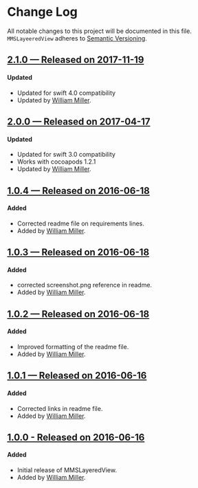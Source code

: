 # Change Log
All notable changes to this project will be documented in this file.
`MMSLayeeredView` adheres to [Semantic Versioning](http://semver.org/).

## [2.1.0 — Released on 2017-11-19](https://github.com/miller-ms/MMSLayeeredView/releases/tag/2.1.0)
#### Updated
- Updated for swift 4.0 compatibility
- Updated by [William Miller](https://github.com/miller-ms).

## [2.0.0 — Released on 2017-04-17](https://github.com/miller-ms/MMSLayeeredView/releases/tag/2.0.0)
#### Updated
- Updated for swift 3.0 compatibility
- Works with cocoapods 1.2.1
- Updated by [William Miller](https://github.com/miller-ms).


## [1.0.4 — Released on 2016-06-18](https://github.com/miller-ms/MMSLayeeredView/releases/tag/1.0.4)

#### Added
- Corrected readme file on requirements lines.
- Added by [William Miller](https://github.com/miller-ms).

## [1.0.3 — Released on 2016-06-18](https://github.com/miller-ms/MMSLayeeredView/releases/tag/1.0.3)

#### Added
- corrected screenshot.png reference in readme.
- Added by [William Miller](https://github.com/miller-ms).

## [1.0.2 — Released on 2016-06-18](https://github.com/miller-ms/MMSLayeeredView/releases/tag/1.0.2)

#### Added
- Improved formatting of the readme file.
- Added by [William Miller](https://github.com/miller-ms).

## [1.0.1 — Released on 2016-06-16](https://github.com/miller-ms/MMSLayeeredView/releases/tag/1.0.1)

#### Added
- Corrected links in readme file.
- Added by [William Miller](https://github.com/miller-ms).

## [1.0.0 - Released on 2016-06-16](https://github.com/miller-ms/MMSLayeeredView/releases/tag/1.0.0)

#### Added
- Initial release of MMSLayeredView.
- Added by [William Miller](https://github.com/miller-ms).
